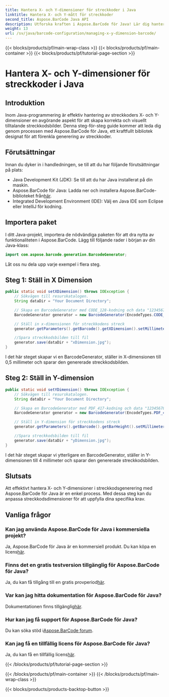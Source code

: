 ```yaml
---
title: Hantera X- och Y-dimensioner för streckkoder i Java
linktitle: Hantera X- och Y-mått för streckkoder
second_title: Aspose.BarCode Java API
description: Utforska kraften i Aspose.BarCode för Java! Lär dig hantera X- och Y-dimensioner utan ansträngning med vår steg-för-steg-guide. Öka noggrannheten och visuellt tilltalande.
weight: 13
url: /sv/java/barcode-configuration/managing-x-y-dimension-barcode/
---
```


{{< blocks/products/pf/main-wrap-class >}}
{{< blocks/products/pf/main-container >}}
{{< blocks/products/pf/tutorial-page-section >}}

# Hantera X- och Y-dimensioner för streckkoder i Java


## Introduktion

Inom Java-programmering är effektiv hantering av streckkoders X- och Y-dimensioner en avgörande aspekt för att skapa korrekta och visuellt tilltalande streckkodsbilder. Denna steg-för-steg guide kommer att leda dig genom processen med Aspose.BarCode för Java, ett kraftfullt bibliotek designat för att förenkla generering av streckkoder.

## Förutsättningar

Innan du dyker in i handledningen, se till att du har följande förutsättningar på plats:

- Java Development Kit (JDK): Se till att du har Java installerat på din maskin.
-  Aspose.BarCode för Java: Ladda ner och installera Aspose.BarCode-biblioteket från[här](https://releases.aspose.com/barcode/java/).
- Integrated Development Environment (IDE): Välj en Java IDE som Eclipse eller IntelliJ för kodning.

## Importera paket

I ditt Java-projekt, importera de nödvändiga paketen för att dra nytta av funktionaliteten i Aspose.BarCode. Lägg till följande rader i början av din Java-klass:

```java
import com.aspose.barcode.generation.BarcodeGenerator;
```

Låt oss nu dela upp varje exempel i flera steg.

## Steg 1: Ställ in X Dimension

```java
public static void setXDimension() throws IOException {
    // Sökvägen till resurskatalogen.
    String dataDir = "Your Document Directory";

    // Skapa en BarcodeGenerator med CODE_128-kodning och data "12345678"
    BarcodeGenerator generator = new BarcodeGenerator(EncodeTypes.CODE_128, "12345678");

    // Ställ in x-dimensionen för streckkodens streck
    generator.getParameters().getBarcode().getXDimension().setMillimeters(0.5f);

    //Spara streckkodsbilden till fil
    generator.save(dataDir + "xDimension.jpg");
}
```

I det här steget skapar vi en BarcodeGenerator, ställer in X-dimensionen till 0,5 millimeter och sparar den genererade streckkodsbilden.

## Steg 2: Ställ in Y-dimension

```java
public static void setYDimension() throws IOException {
    // Sökvägen till resurskatalogen.
    String dataDir = "Your Document Directory";

    // Skapa en BarcodeGenerator med PDF_417-kodning och data "12345678"
    BarcodeGenerator generator = new BarcodeGenerator(EncodeTypes.PDF_417, "12345678");

    // Ställ in Y-dimension för streckkodens streck
    generator.getParameters().getBarcode().getBarHeight().setMillimeters(4);

    //Spara streckkodsbilden till fil
    generator.save(dataDir + "yDimension.jpg");
}
```

I det här steget skapar vi ytterligare en BarcodeGenerator, ställer in Y-dimensionen till 4 millimeter och sparar den genererade streckkodsbilden.

## Slutsats

Att effektivt hantera X- och Y-dimensioner i streckkodsgenerering med Aspose.BarCode för Java är en enkel process. Med dessa steg kan du anpassa streckkodsdimensioner för att uppfylla dina specifika krav.

## Vanliga frågor

### Kan jag använda Aspose.BarCode för Java i kommersiella projekt?
 Ja, Aspose.BarCode för Java är en kommersiell produkt. Du kan köpa en licens[här](https://purchase.aspose.com/buy).

### Finns det en gratis testversion tillgänglig för Aspose.BarCode för Java?
 Ja, du kan få tillgång till en gratis provperiod[här](https://releases.aspose.com/).

### Var kan jag hitta dokumentation för Aspose.BarCode för Java?
 Dokumentationen finns tillgänglig[här](https://reference.aspose.com/barcode/java/).

### Hur kan jag få support för Aspose.BarCode för Java?
 Du kan söka stöd i[Aspose.BarCode forum](https://forum.aspose.com/c/barcode/13).

### Kan jag få en tillfällig licens för Aspose.BarCode för Java?
Ja, du kan få en tillfällig licens[här](https://purchase.aspose.com/temporary-license/).

{{< /blocks/products/pf/tutorial-page-section >}}

{{< /blocks/products/pf/main-container >}}
{{< /blocks/products/pf/main-wrap-class >}}

{{< blocks/products/products-backtop-button >}}
